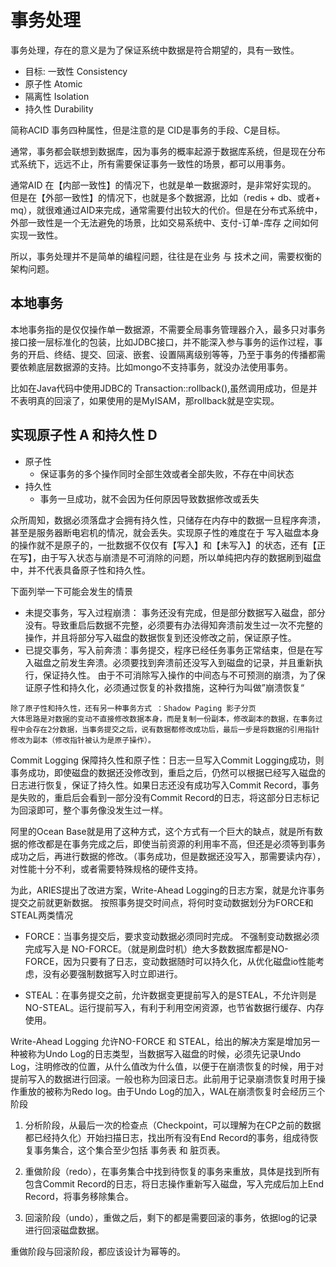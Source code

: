 # 事务处理
事务处理，存在的意义是为了保证系统中数据是符合期望的，具有一致性。

- 目标: 一致性 Consistency
- 原子性 Atomic
- 隔离性 Isolation
- 持久性 Durability

简称ACID 事务四种属性，但是注意的是 CID是事务的手段、C是目标。

通常，事务都会联想到数据库，因为事务的概率起源于数据库系统，但是现在分布式系统下，远远不止，所有需要保证事务一致性的场景，都可以用事务。

通常AID 在【内部一致性】的情况下，也就是单一数据源时，是非常好实现的。
但是在【外部一致性】的情况下，也就是多个数据源，比如（redis + db、或者+ mq），就很难通过AID来完成，通常需要付出较大的代价。但是在分布式系统中，外部一致性是一个无法避免的场景，比如交易系统中、支付-订单-库存 之间如何实现一致性。

所以，事务处理并不是简单的编程问题，往往是在业务 与 技术之间，需要权衡的 架构问题。

## 本地事务
本地事务指的是仅仅操作单一数据源，不需要全局事务管理器介入，最多只对事务接口接一层标准化的包装，比如JDBC接口，并不能深入参与事务的运作过程，事务的开启、终结、提交、回滚、嵌套、设置隔离级别等等，乃至于事务的传播都需要依赖底层数据源的支持。比如mongo不支持事务，就没办法使用事务。

比如在Java代码中使用JDBC的 Transaction::rollback(),虽然调用成功，但是并不表明真的回滚了，如果使用的是MyISAM，那rollback就是空实现。

## 实现原子性 A 和持久性 D

- 原子性
    -  保证事务的多个操作同时全部生效或者全部失败，不存在中间状态
- 持久性
    - 事务一旦成功，就不会因为任何原因导致数据修改或丢失

众所周知，数据必须落盘才会拥有持久性，只储存在内存中的数据一旦程序奔溃，甚至是服务器断电宕机的情况，就会丢失。实现原子性的难度在于 写入磁盘本身的操作就不是原子的，一批数据不仅仅有【写入】和【未写入】的状态，还有【正在写】，由于写入状态与崩溃是不可消除的问题，所以单纯把内存的数据刷到磁盘中，并不代表具备原子性和持久性。

下面列举一下可能会发生的情景
- 未提交事务，写入过程崩溃： 事务还没有完成，但是部分数据写入磁盘，部分没有。导致重启后数据不完整，必须要有办法得知奔溃前发生过一次不完整的操作，并且将部分写入磁盘的数据恢复到还没修改之前，保证原子性。
- 已提交事务，写入前奔溃：事务提交，程序已经任务事务正常结束，但是在写入磁盘之前发生奔溃。必须要找到奔溃前还没写入到磁盘的记录，并且重新执行，保证持久性。
由于不可消除写入操作的中间态与不可预测的崩溃，为了保证原子性和持久化，必须通过恢复的补救措施，这种行为叫做”崩溃恢复“

```
除了原子性和持久性，还有另一种事务方式 ：Shadow Paging 影子分页
大体思路是对数据的变动不直接修改数据本身，而是复制一份副本，修改副本的数据，在事务过程中会存在2分数据，当事务提交之后，说有数据都修改成功后，最后一步是将数据的引用指针修改为副本（修改指针被认为是原子操作）。
```

Commit Logging 保障持久性和原子性：日志一旦写入Commit Logging成功，则事务成功，即使磁盘的数据还没修改到，重启之后，仍然可以根据已经写入磁盘的日志进行恢复，保证了持久性。如果日志还没有成功写入Commit Record，事务是失败的，重启后会看到一部分没有Commit Record的日志，将这部分日志标记为回滚即可，整个事务像没发生过一样。

阿里的Ocean Base就是用了这种方式，这个方式有一个巨大的缺点，就是所有数据的修改都是在事务完成之后，即使当前资源的利用率不高，但还是必须等到事务成功之后，再进行数据的修改。（事务成功，但是数据还没写入，那需要读内存），对性能十分不利，或者需要特殊规格的硬件支持。

为此，ARIES提出了改进方案，Write-Ahead Logging的日志方案，就是允许事务提交之前就更新数据。
按照事务提交时间点，将何时变动数据划分为FORCE和STEAL两类情况

- FORCE：当事务提交后，要求变动数据必须同时完成。 不强制变动数据必须完成写入是 NO-FORCE。（就是刷盘时机）绝大多数数据库都是NO-FORCE，因为只要有了日志，变动数据随时可以持久化，从优化磁盘io性能考虑，没有必要强制数据写入时立即进行。

- STEAL：在事务提交之前，允许数据变更提前写入的是STEAL，不允许则是NO-STEAL。运行提前写入，有利于利用空闲资源，也节省数据行缓存、内存使用。

Write-Ahead Logging 允许NO-FORCE 和 STEAL，给出的解决方案是增加另一种被称为Undo Log的日志类型，当数据写入磁盘的时候，必须先记录Undo Log，注明修改的位置，从什么值改为什么值，以便于在崩溃恢复的时候，用于对提前写入的数据进行回滚。一般也称为回滚日志。此前用于记录崩溃恢复时用于操作重放的被称为Redo log。由于Undo Log的加入，WAL在崩溃恢复时会经历三个阶段

1. 分析阶段，从最后一次的检查点（Checkpoint，可以理解为在CP之前的数据都已经持久化）开始扫描日志，找出所有没有End Record的事务，组成待恢复事务集合，这个集合至少包括 事务表 和 脏页表。

2. 重做阶段（redo），在事务集合中找到待恢复的事务来重放，具体是找到所有包含Commit Record的日志，将日志操作重新写入磁盘，写入完成后加上End Record，将事务移除集合。

3. 回滚阶段（undo），重做之后，剩下的都是需要回滚的事务，依据log的记录进行回滚磁盘数据。

重做阶段与回滚阶段，都应该设计为幂等的。

